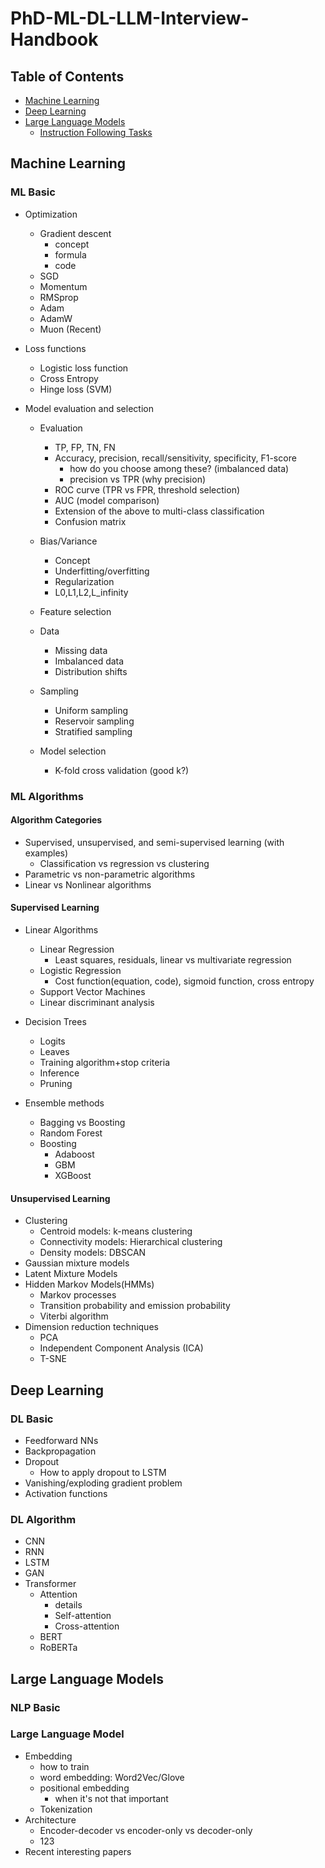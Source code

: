 # PhD-ML-DL-LLM-Interview-Handbook

## Table of Contents

- [Machine Learning](#Machine-Learning)
- [Deep Learning](#Deep-Learning-Breadth)
- [Large Language Models](#Large-Language-Models)
    - [Instruction Following Tasks](#instruction-following-tasks)

 




## Machine Learning

### ML Basic
- Optimization
    - Gradient descent
        - concept
        - formula
        - code
    - SGD
    - Momentum
    - RMSprop
    - Adam
    - AdamW
    - Muon (Recent)

      
- Loss functions
    - Logistic loss function
    - Cross Entropy
    - Hinge loss (SVM)

- Model evaluation and selection
    - Evaluation
        - TP, FP, TN, FN
        - Accuracy, precision, recall/sensitivity, specificity, F1-score
            - how do you choose among these? (imbalanced data)
            - precision vs TPR (why precision)
        - ROC curve (TPR vs FPR, threshold selection)
        - AUC (model comparison)
        - Extension of the above to multi-class classification
        - Confusion matrix
 
    - Bias/Variance
        - Concept
        - Underfitting/overfitting
        - Regularization
        - L0,L1,L2,L_infinity    
    - Feature selection
    - Data
        - Missing data
        - Imbalanced data
        - Distribution shifts
    - Sampling
        - Uniform sampling
        - Reservoir sampling
        - Stratified sampling
    - Model selection
        - K-fold cross validation (good k?)

### ML Algorithms
#### Algorithm Categories
- Supervised, unsupervised, and semi-supervised learning (with examples)
    - Classification vs regression vs clustering
- Parametric vs non-parametric algorithms
- Linear vs Nonlinear algorithms


#### Supervised Learning
- Linear Algorithms
    - Linear Regression
        - Least squares, residuals, linear vs multivariate regression 
    - Logistic Regression
        - Cost function(equation, code), sigmoid function, cross entropy
    - Support Vector Machines
    - Linear discriminant analysis
      
- Decision Trees
    - Logits
    - Leaves
    - Training algorithm+stop criteria
    - Inference
    - Pruning

- Ensemble methods
    - Bagging vs Boosting
    - Random Forest
    - Boosting
        - Adaboost
        - GBM
        - XGBoost

          
   

#### Unsupervised Learning
- Clustering
    - Centroid models: k-means clustering
    - Connectivity models: Hierarchical clustering
    - Density models: DBSCAN
- Gaussian mixture models
- Latent Mixture Models
- Hidden Markov Models(HMMs)
    - Markov processes
    - Transition probability and emission probability
    - Viterbi algorithm
- Dimension reduction techniques
    - PCA
    - Independent Component Analysis (ICA)
    - T-SNE       










## Deep Learning 

### DL Basic
- Feedforward NNs
- Backpropagation
- Dropout
    - How to apply dropout to LSTM
- Vanishing/exploding gradient problem
- Activation functions

  

### DL Algorithm
- CNN
- RNN
- LSTM
- GAN
- Transformer
    - Attention
        - details
        - Self-attention
        - Cross-attention
    - BERT
    - RoBERTa



## Large Language Models

### NLP Basic


### Large Language Model
- Embedding
    - how to train    
    - word embedding: Word2Vec/Glove
    - positional embedding
        - when it's not that important
    - Tokenization
- Architecture
    - Encoder-decoder vs encoder-only vs decoder-only
    - 123
- Recent interesting papers   
      


























